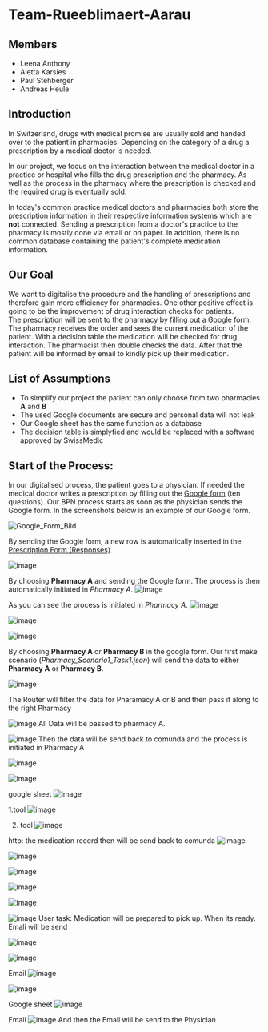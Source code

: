# Team-Rueeblimaert-Aarau
## Members

- Leena Anthony
- Aletta Karsies
- Paul Stehberger
- Andreas Heule

## Introduction

In Switzerland, drugs with medical promise are usually sold and handed over to the patient in pharmacies. Depending on the category of a drug a prescription by a medical doctor is needed.

In our project, we focus on the interaction between the medical doctor in a practice or hospital who fills the drug prescription and the pharmacy. As well as the process in the pharmacy where the prescription is checked and the required drug is eventually sold.

In today's common practice medical doctors and pharmacies both store the prescription information in their respective information systems which are **not** connected. Sending a prescription from a doctor's practice to the pharmacy is mostly done via email or on paper. In addition, there is no common database containing the patient's complete medication information.

## Our Goal

We want to digitalise the procedure and the handling of prescriptions and therefore gain more efficiency for pharmacies. One other positive effect is going to be the improvement of drug interaction checks for patients.  
The prescription will be sent to the pharmacy by filling out a Google form. The pharmacy receives the order and sees the current medication of the patient. With a decision table the medication will be checked for drug interaction. The pharmacist then double checks the data. After that the patient will be informed by email to kindly pick up their medication.

## List of Assumptions

- To simplify our project the patient can only choose from two pharmacies **A** and **B**
-	The used Google documents are secure and personal data will not leak
-	Our Google sheet has the same function as a database
- The decision table is simplyfied and would be replaced with a software approved by SwissMedic

## Start of the Process:

In our digitalised process, the patient goes to a physician. If needed the medical doctor writes a prescription by filling out the [Google form][1] (ten questions). Our BPN process starts as soon as the physician sends the Google form. In the screenshots below is an example of our Google form.

[1]: https://docs.google.com/forms/d/e/1FAIpQLSfqVcNNJvv8UbSqdx3HZtLKWscjcq13AHXkysQsV_cB3ej1MA/viewform
![Google_Form_Bild](https://user-images.githubusercontent.com/115709957/208297194-c8e7322f-9d16-46d3-89f3-b84006da64dc.jpg)

By sending the Google form, a new row is automatically inserted in the [Prescription Form (Responses)][2].

[2]: https://docs.google.com/spreadsheets/d/1xP-jTlqB5-bax8qxv7f1s43OcnDquWo0AHF_OP_aLEc/edit#gid=1636714263

![image](https://user-images.githubusercontent.com/115709957/208297491-2eea2048-43d4-4e56-98b9-06a952f9f7c6.png)

By choosing **Pharmacy A** and sending the Google form. The process is then automatically initiated in *Pharmacy A*.
![image](https://user-images.githubusercontent.com/115709957/208297748-970dff39-1174-448f-b9ab-a80520d03fdb.png)

As you can see the process is initiated in *Pharmacy A*.
![image](https://user-images.githubusercontent.com/115709957/208297768-95fd1ed4-f18a-41af-ad33-e077509ad49f.png)







![image](https://user-images.githubusercontent.com/115709957/209001835-aad677fd-aff0-4c5e-b1d3-844213653510.png)





![image](https://user-images.githubusercontent.com/115709957/209001861-63387c09-e27e-40cc-b552-2ce6e6a32de7.png)

By choosing **Pharmacy A** or **Pharmacy B** in the google form. Our first make scenario (*Pharmacy_Scenario1_Task1.json*) will send the data to either **Pharmacy A** or **Pharmacy B**.

![image](https://user-images.githubusercontent.com/115709957/209001900-3ed89301-9fc3-4b4d-b506-2e13b30b0221.png)

The Router will filter the data for Pharamacy A or B and then pass it along to the right Pharmacy

![image](https://user-images.githubusercontent.com/115709957/209001948-df0d4acf-8b5d-46f6-8c3e-5b05f61759f6.png)
All Data will be passed to pharmacy A. 

![image](https://user-images.githubusercontent.com/115709957/209001997-b57b0000-bd0c-4d2b-b819-7fd4b736b58a.png)
Then the data will be send back to comunda and the process is initiated in Pharmacy A

![image](https://user-images.githubusercontent.com/115709957/209002024-025f681d-5645-4485-a107-7f8cfc40dd92.png)

![image](https://user-images.githubusercontent.com/115709957/209002041-92716fb0-dc5d-430e-b7d2-db0b8903b8c5.png)

google sheet
![image](https://user-images.githubusercontent.com/115709957/209002059-38188e99-f47c-4e14-ac19-efb56850bdd4.png)

1.tool
![image](https://user-images.githubusercontent.com/115709957/209002076-fc30e509-9adb-4b1e-ab24-cd61765b9696.png)

2. tool
![image](https://user-images.githubusercontent.com/115709957/209002155-d18210f1-840d-4e09-9697-6f8a545e9f7b.png)

http: the medication record then will be send back to comunda
![image](https://user-images.githubusercontent.com/115709957/209002192-fe4cd3e0-738c-46a9-b9e3-8fbf42a5b78a.png)

![image](https://user-images.githubusercontent.com/115709957/209002225-e2b43dcd-a031-4c59-9288-9dfc32a36c2b.png)

![image](https://user-images.githubusercontent.com/115709957/209002242-8df6160b-c570-4697-97d2-37efae24cec4.png)


![image](https://user-images.githubusercontent.com/115709957/209002255-6a2446d5-12c5-4b01-95ff-35bec9754c67.png)

![image](https://user-images.githubusercontent.com/115709957/209002279-2509f8f1-d1c8-477c-9d0b-bfaa34a3603c.png)

![image](https://user-images.githubusercontent.com/115709957/209002298-86c4577a-ed93-4a6d-9398-390e52d3bfc4.png)
User task: Medication will be prepared to pick up. When its ready. Emali will be send

![image](https://user-images.githubusercontent.com/115709957/209002318-0fa33eb6-4436-4e9f-8af0-228135d53207.png)

![image](https://user-images.githubusercontent.com/115709957/209002330-ceaac104-64a6-4fb4-8025-a9b4419b6302.png)


Email
![image](https://user-images.githubusercontent.com/115709957/209002360-65598a09-50a1-4b75-a5f1-10baf58fe8ed.png)

![image](https://user-images.githubusercontent.com/115709957/209002385-4b92bf3b-acb7-483f-a98e-954e7e492c37.png)


Google sheet
![image](https://user-images.githubusercontent.com/115709957/209002424-8511c387-5e7f-4958-8cf5-022ce60b3e63.png)


Email
![image](https://user-images.githubusercontent.com/115709957/209002467-5975762b-d168-4992-83c0-d7e3c0096ed0.png)
And then the Email will be send to the Physician










